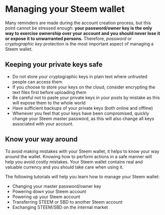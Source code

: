 # Managing your Steem wallet

Many reminders are made during the account creation process, but this point cannot be stressed enough: **your password/owner key is the only way to exercise ownership over your account and you should never lose it or expose it to unwarranted persons.** Therefore, *password* or *cryptographic key* protection is the most important aspect of managing a Steem wallet.

## Keeping your private keys safe

- Do not store your cryptographic keys in plain text where untrusted people can access them
- If you choose to store your keys on the cloud, consider encrypting the text files first before uploading them
- Be careful not to paste your private keys in your posts by mistake as this will expose them to the whole world
- Have sufficient backups of your private keys (both online and offline)
- Whenever you feel that your keys have been compromised, quickly change your Steem master password, as this will also change all keys associated with your account.

## Know your way around

To avoid making mistakes with your Steem wallet, it helps to know your way around the wallet. Knowing how to perform actions in a safe manner will help you avoid costly mistakes. Your Steem wallet contains real and valuable currency and you should take care when using it.

The following tutorials will help you learn how to manage your Steem wallet:

- Changing your master password/owner key
- Powering down your Steem account
- Powering up your Steem account
- Transferring STEEM or SBD to another Steem account
- Exchanging STEEM/SBD on the internal market
